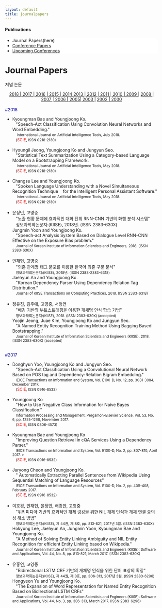 ```yaml
---
layout: default
title: journalpapers
---
```

 <h4>Publications</h4>
 <div class="linklink" style = "background-color:#ffffff;border-radius:0 15px">
          <ul class="posts-list">
            <li>Journal Papers(here)
            </li>
            <li class="post-link">
                <a class="post-title" href="https://youngjoongko.github.io/Publications/conferencepapers/">Conference Papers</a>
            </li>
            <li class="post-link">
                <a class="post-title" href="https://youngjoongko.github.io/Publications/upcomingconferences/">Upcoming Conferences</a>
            </li>
          </ul>
  </div>



<div class="post">
	<h1 class="pageTitle">Journal Papers</h1>	
	<p class="meta">저널 논문</p>
	<div class="linklink" style = "text-align:center;">
		<a href="#1"> 2018 </a>|<a href="#2"> 2017 </a>|<a href="#3"> 2016 </a>|<a href="#4"> 2015 </a>|<a href="#5"> 2014 </a>
		<a href="#6"> 2013 </a>|<a href="#7"> 2012 </a>|<a href="#8"> 2011 </a>|<a href="#9"> 2010 </a>|<a href="#10"> 2009 </a>|
		<a href="#11"> 2008 </a>|<a href="#12"> 2007 </a>|<a href="#13"> 2006 </a>|<a href="#14"> 2005</a>|<a href="#15"> 2003 </a>|
		<a href="#16"> 2002 </a>|<a href="#17"> 2000 </a></div>
	
<br>
<a name="1"><font style = "color:#0000A5;">#2018</font></a>
<ul>
		                <li>Kyoungman Bae and Youngjoong Ko. 
					<br>&nbsp;&nbsp;&nbsp;&quot;Speech-Act Classification Using Convolution Neural Networks and Word Embedding.&quot;
					<br>&nbsp;&nbsp;&nbsp;<small> International Journal on Artificial Intelligence Tools, July 2018.</small>
					<br>&nbsp;&nbsp;&nbsp;<small>(<font size="2" color="red">SCIE</font>, ISSN 0218-2130)</small>
				</li><br>
				<li>Hyoungil Jeong, Youngjoong Ko and Jungyun Seo. 
					<br>&nbsp;&nbsp;&nbsp;&quot;Statistical Text Summarization Using a Category-based Language Model on a Bootstrapping Framework.
					<br>&nbsp;&nbsp;&nbsp;<small> International Journal on Artificial Intelligence Tools, May 2018.</small>
					<br>&nbsp;&nbsp;&nbsp;<small>(<font size="2" color="red">SCIE</font>, ISSN 0218-2130)</small>
				</li><br>
				<li>Changsu Lee and Youngjoong Ko.
					<br>&nbsp;&nbsp;&nbsp;&quot;Spoken Language Understanding with a Novel Simultaneous Recognition Technique  &nbsp;&nbsp;&nbsp;for the Intelligent Personal Assistant Software.&quot;
					<br>&nbsp;&nbsp;&nbsp;<small> International Journal on Artificial Intelligence Tools, May 2018.</small>
					<br>&nbsp;&nbsp;&nbsp;<small>(<font size="2" color="red">SCIE</font>, ISSN 0218-2130)</small>
				</li><br>
				<li>  윤정민, 고영중
					<br>&nbsp;&nbsp;&nbsp;&quot;노출 현황 문제에 효과적인 대화 단위 RNN-CNN 기반의 화행 분석 시스템"
					<br>&nbsp;&nbsp;&nbsp;정보과학회논문지:(KIISE),  2018년. (ISSN 2383-630X)
					<br>Jungmin Yoon and Youngjoong Ko.
					<br>&nbsp;&nbsp;&nbsp;&quot;Speech-act Analysis System Based on Dialogue Level RNN-CNN Effective on the Exposure Bias problem.&quot;
					<br>&nbsp;&nbsp;&nbsp;<small>Journal of Korean Institute of Information Scientists and Engineers, 2018. (ISSN 2383-630X)</small>
				</li><br>
				<li>안재현, 고영중
					<br>&nbsp;&nbsp;&nbsp;&quot;의존 관계명 태그 분포를 이용한 한국어 의존 구문 분석"
					<br>&nbsp;&nbsp;&nbsp;<small>정보과학회논문지:(KIISE),  2018년. (ISSN 2383-2383-6318) </small>							<br>Jaehyun An and Youngjoong Ko.
					<br>&nbsp;&nbsp;&nbsp;&quot;Korean Dependency Parser Using Dependency Relation Tag Distribution.&quot;
					<br>&nbsp;&nbsp;&nbsp;<small>Journal of KIISE Transactions on Computing Practices,  2018. (ISSN 2383-6318)</small>
				</li><br>
				<li> 정유진, 김주애, 고영중, 서정연
					<br>&nbsp;&nbsp;&nbsp;&quot;배깅 기반의 부트스트래핑을 이용한 개체명 인식 학습 기법"
					<br>&nbsp;&nbsp;&nbsp;<small>정보과학회논문지:(KIISE), 2018.  (ISSN 2383-630X) (accepted)</small>
		               		<br>Yoojin Jeong, Juae Kim, Youngjoong Ko and Jungyun Seo. 
					<br>&nbsp;&nbsp;&nbsp;&quot;A Named Entity Recognition Training Method Using Bagging Based Bootstrapping.&quot;
					<br>&nbsp;&nbsp;&nbsp;<small>Journal of Korean Institute of Information Scientists and Engineers (KIISE), 2018. (ISSN 2383-630X) (accepted)</small>
				</li><br>           
</ul>

<a name="2"><font style = "color:#0000A5;">#2017</font></a>
<ul>
		                <li>Donghyun Yoo, Youngjoong Ko and Jungyun Seo. 
				<br>&nbsp;&nbsp;&nbsp;"Speech-Act Classification Using a Convolutional Neural Network Based on POS tag and    Dependency-Relation Bigram Embedding."
				<br>&nbsp;&nbsp;&nbsp;<small>IEICE Transactions on Information and System, Vol. E100-D, No. 12, pp. 3081-3084, December 2017. </small>
				<br>&nbsp;&nbsp;&nbsp;<small>(<font size="2" color="red">SCIE</font>, ISSN 0916-8532)</small>
				</li><br>
				<li>Youngjoong Ko 
				<br>&nbsp;&nbsp;&nbsp;"How to Use Negative Class Information for Naive Bayes Classification." 
				<br>&nbsp;&nbsp;&nbsp;<small>Information Processing and Management, Pergamon-Elsevier Science, Vol. 53, No. 6, pp. 1255-1268,    November 2017. </small>
				<br>&nbsp;&nbsp;&nbsp;<small>(<font size="2" color="red">SCIE</font>, ISSN 0306-4573)</small>
				</li><br>
				<li>Kyoungman Bae and Youngjoong Ko
				<br>&nbsp;&nbsp;&nbsp;"Improving Question Retrieval in cQA Services Using a Dependency Parser." 
				<br>&nbsp;&nbsp;&nbsp;<small>IEICE Transactions on Information and System, Vol. E100-D, No. 2, pp. 807-810, April 2017. ></small>
				<br>&nbsp;&nbsp;&nbsp;<small>(<font size="2" color="red">SCIE</font>, ISSN 0916-8532)</small>
				</li><br>
				<li>Juryong Cheon and Youngjoong Ko. 
				<br>&nbsp;&nbsp;&nbsp;" Automatically Extracting Parallel Sentences from Wikipedia Using Sequential Matching of Language    Resources" 
				<br>&nbsp;&nbsp;&nbsp;<small>IEICE Transactions on Information and System, Vol. E100-D, No. 2, pp. 405-408, February 2017. </small>
				<br>&nbsp;&nbsp;&nbsp;<small>(<font size="2" color="red">SCIE</font>, ISSN 0916-8532)</small>
				</li><br>
				<li>이호경, 안재현, 윤정민, 배경만, 고영중  
				<br>&nbsp;&nbsp;&nbsp;"위키피디아 기반의 효과적인 개체 링킹을 위한 NIL 개체 인식과 개체 연결 중의성 해소 방법" 
				<br>&nbsp;&nbsp;&nbsp;<small>정보과학회논문지:(KIISE), 제 44권, 제 8호, pp. 813-821, 2017년 3월. (ISSN 2383-630X)</small>
				<br>Hokyung Lee, Jaehyun An, Jungmin Yoon, Kyoungman Bae and Youngjoong Ko.  
				<br>&nbsp;&nbsp;&nbsp;"A Method of Solving Entity Linking Ambiguity and NIL Entity Recognition for efficient Entity Linking based on Wikipedia." 
				<br>&nbsp;&nbsp;&nbsp;<small>Journal of Korean Institute of Information Scientists and Engineers (KIISE): Software and Applications, 
   Vol. 44, No. 8, pp. 813-821, March 2017. (ISSN 2383-630X)</small>
				</li><br>
				<li>유홍연, 고영중 
				<br>&nbsp;&nbsp;&nbsp;"Bidirectional LSTM CRF 기반의 개체명 인식을 위한 단어 표상의 확장" 
				<br>&nbsp;&nbsp;&nbsp;<small>정보과학회논문지:(KIISE), 제 44권, 제 3호, pp. 306-313, 2017년 3월. (ISSN 2383-6296)</small>
				<br>Hongyeon Yu and Youngjoong Ko. 
				<br>&nbsp;&nbsp;&nbsp;"The Expansion of Word Representation for Named Entity Recognition Based on Bidirectional LSTM CRFs" 
				<br>&nbsp;&nbsp;&nbsp;<small>Journal of Korean Institute of Information Scientists and Engineers (KIISE): Software and Applications, Vol. 44, No. 3, pp. 306-313, March 2017. (ISSN 2383-6296)</small>
				</li><br>
</ul>
